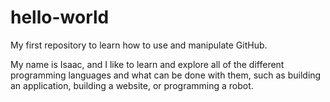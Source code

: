# hello-world
My first repository to learn how to use and manipulate GitHub.

My name is Isaac, and I like to learn and explore all of the different programming languages and what can be done with them, such as building an application, building a website, or programming a robot.
